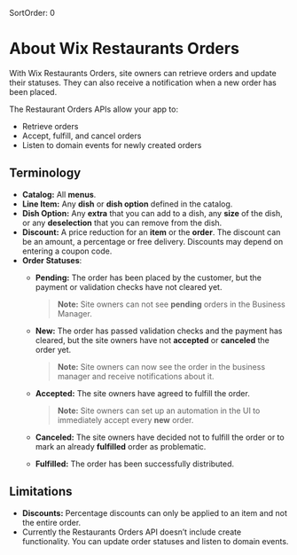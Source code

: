 SortOrder: 0
# About Wix Restaurants Orders

With Wix Restaurants Orders, site owners can retrieve orders and update their statuses. They can also receive a notification when a new order has been placed.

The Restaurant Orders APIs allow your app to:

* Retrieve orders
* Accept, fulfill, and cancel orders
* Listen to domain events for newly created orders

## Terminology

* **Catalog:** All **menus**.
* **Line Item:** Any **dish** or **dish option** defined in the catalog.
* **Dish Option:** Any **extra** that you can add to a dish, any **size** of the dish, or any **deselection** that you can remove from the dish.
* **Discount:** A price reduction for an **item** or the **order**. The discount can be an amount, a percentage or free delivery. Discounts may depend on entering a coupon code.
* **Order Statuses**:
    * **Pending:** The order has been placed by the customer, but the payment or validation checks have not cleared yet.

        > **Note:** Site owners can not see **pending** orders in the Business Manager.
    * **New:** The order has passed validation checks and the payment has cleared, but the site owners have not **accepted** or **canceled** the order yet.
        > **Note:** Site owners can now see the order in the business manager and receive notifications about it.
    * **Accepted:** The site owners have agreed to fulfill the order.
        > **Note:** Site owners can set up an automation in the UI to immediately accept every **new** order.
    * **Canceled:** The site owners have decided not to fulfill the order or to mark an already **fulfilled** order as problematic.
    * **Fulfilled:** The order has been successfully distributed.
## Limitations

* **Discounts:** Percentage discounts can only be applied to an item and not the entire order.
* Currently the Restaurants Orders API doesn’t include create functionality. You can update order statuses and listen to domain events.